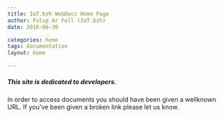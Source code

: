 ```yaml
---
title: IoT.bzh WebDocs Home Page 
author: Fulup Ar Foll (IoT.bzh)
date: 2016-06-30

categories: home
tags: documentation
layout: home

---
```


<div class="note unreleased">
  <h5>This site is dedicated to developers.</h5>
  <p>In order to access documents you should have been given a wellknown URL.
     If you've been given a broken link please let us know.</p>
</div>


